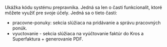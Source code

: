 Ukážka kódu systému prepravnika. Jedná sa len o časti funkcionalít, ktoré môžete využiť pre svoje účely.  Jedná sa o tieto časti:
- pracovne-ponuky: sekcia slúžiaca na pridávanie a správu pracovných ponúk.
- vyuctovanie - sekcia slúžiaca na vyúčtovanie faktúr do Kros a Superfaktura + generovanie PDF. 
